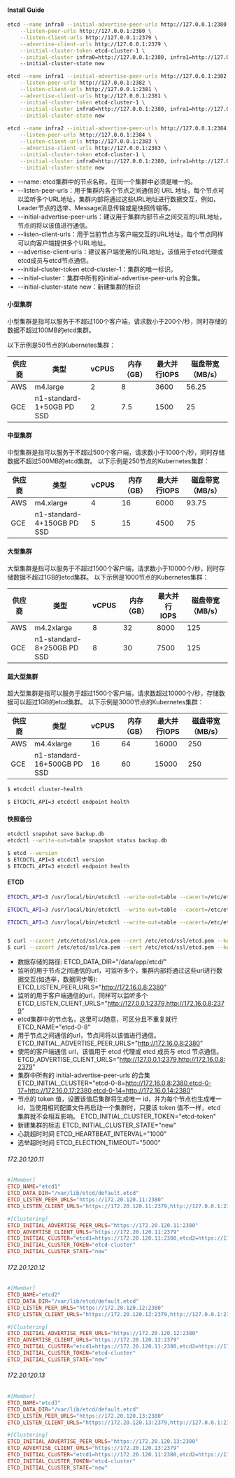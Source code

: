 

#### Install Guide

```bash
etcd --name infra0 --initial-advertise-peer-urls http://127.0.0.1:2380 \
    --listen-peer-urls http://127.0.0.1:2380 \
    --listen-client-urls http://127.0.0.1:2379 \
    --advertise-client-urls http://127.0.0.1:2379 \
    --initial-cluster-token etcd-cluster-1 \
    --initial-cluster infra0=http://127.0.0.1:2380, infra1=http://127.0.0.1:2382, infra2=http://127.0.0.1:2384 \ 
    --initial-cluster-state new 

etcd --name infra1 --initial-advertise-peer-urls http://127.0.0.1:2382 \
    --listen-peer-urls http://127.0.0.1:2382 \
    --listen-client-urls http://127.0.0.1:2381 \
    --advertise-client-urls http://127.0.0.1:2381 \
    --initial-cluster-token etcd-cluster-1 \
    --initial-cluster infra0=http://127.0.0.1:2380, infra1=http://127.0.0.1:2382, infra2=http://127.0.0.1:2384 \
    --initial-cluster-state new
    
etcd --name infra2 --initial-advertise-peer-urls http://127.0.0.1:2384 \
    --listen-peer-urls http://127.0.0.1:2384 \
    --listen-client-urls http://127.0.0.1:2383 \
    --advertise-client-urls http://127.0.0.1:2383 \
    --initial-cluster-token etcd-cluster-1 \
    --initial-cluster infra0=http://127.0.0.1:2380, infra1=http://127.0.0.1:2382, infra2=http://127.0.0.1:2384 \
    --initial-cluster-state new
```

- --name: etcd集群中的节点名称，在同一个集群中必须是唯一的。
- --listen-peer-urls：用于集群内各个节点之间通信的 URL 地址，每个节点可以监听多个URL地址，集群内部将通过这些URL地址进行数据交互，例如，Leader节点的选举、Message消息传输或是快照传输等。
- --initial-advertise-peer-urls：建议用于集群内部节点之间交互的URL地址，节点间将以该值进行通信。
- --listen-client-urls：用于当前节点与客户端交互的URL地址，每个节点同样可以向客户端提供多个URL地址。
- --advertise-client-urls：建议客户端使用的URL地址，该值用于etcd代理或etcd成员与etcd节点通信。
- --initial-cluster-token etcd-cluster-1：集群的唯一标识。
- --initial-cluster：集群中所有的initial-advertise-peer-urls 的合集。
- --initial-cluster-state new：新建集群的标识

#### 小型集群

小型集群是指可以服务于不超过100个客户端，请求数小于200个/秒，同时存储的数据不超过100MB的etcd集群。

以下示例是50节点的Kubernetes集群：

| 供应商        | 类型           | vCPUS  | 内存（GB）        | 最大并行IOPS      | 磁盘带宽（MB/s）  |
| ------------- |-------------| -----| ------------- |-------------| ----- |
| AWS             | m4.large     | 2     | 8                | 3600         | 56.25 |
| GCE             | n1-standard-1+50GB PD SSD | 2        | 7.5      | 1500 | 25 |

#### 中型集群
中型集群是指可以服务于不超过500个客户端，请求数小于1000个/秒，同时存储数据不超过500MB的etcd集群。
以下示例是250节点的Kubernetes集群：

| 供应商        | 类型           | vCPUS  | 内存（GB）        | 最大并行IOPS      | 磁盘带宽（MB/s）  |
| ------------- |-------------| -----| ------------- |-------------| ----- |
| AWS      | m4.xlarge           | 4    |          16      | 6000          | 93.75 |
| GCE      | n1-standard-4+150GB PD SSD |            5  | 15        | 4500 | 75 |

#### 大型集群

大型集群是指可以服务于不超过1500个客户端，请求数小于10000个/秒，同时存储数据不超过1GB的etcd集群。
以下示例是1000节点的Kubernetes集群：

| 供应商        | 类型           | vCPUS  | 内存（GB）        | 最大并行IOPS      | 磁盘带宽（MB/s）  |
| ------------- |-------------| -----| ------------- |-------------| ----- |
| AWS      | m4.2xlarge         | 8      | 32              | 8000         | 125    |
| GCE      | n1-standard-8+250GB PD SSD | 8     | 30    | 7500         | 125    |

#### 超大型集群
超大型集群是指可以服务于超过1500个客户端，请求数超过10000个/秒，存储数据可以超过1GB的etcd集群。
以下示例是3000节点的Kubernetes集群：

| 供应商        | 类型           | vCPUS  | 内存（GB）        | 最大并行IOPS      | 磁盘带宽（MB/s）  |
| ------------- |-------------| -----| ------------- |-------------| ----- |
| AWS      | m4.4xlarge          | 16   | 64               | 16000        | 250    |
| GCE      | n1-standard-16+500GB PD SSD | 16 | 60     | 15000        | 250


```bash
$ etcdctl cluster-health

$ ETCDCTL_API=3 etcdctl endpoint health
```

#### 快照备份
```bash
etcdctl snapshot save backup.db
etcdctl --write-out=table snapshot status backup.db
```

```bash
$ etcd --version
$ ETCDCTL_API=3 etcdctl version
$ ETCDCTL_API=3 etcdctl endpoint health
```






#### ETCD

```bash
ETCDCTL_API=3 /usr/local/bin/etcdctl --write-out=table --cacert=/etc/etcd/ssl/ca.pem --cert=/etc/etcd/ssl/etcd.pem --key=/etc/etcd/ssl/etcd-key.pem --endpoints=https://192.168.1.61:2379 endpoint health

ETCDCTL_API=3 /usr/local/bin/etcdctl --write-out=table --cacert=/etc/etcd/ssl/ca.pem --cert=/etc/etcd/ssl/etcd.pem --key=/etc/etcd/ssl/etcd-key.pem --endpoints=https://192.168.1.61:2379,https://192.168.1.62:2379,https://192.168.1.63:2379 endpoint health

ETCDCTL_API=3 /usr/local/bin/etcdctl --write-out=table --cacert=/etc/etcd/ssl/ca.pem --cert=/etc/etcd/ssl/etcd.pem --key=/etc/etcd/ssl/etcd-key.pem --endpoints=http://192.168.1.61:2379,http://192.168.1.62:2379,http://192.168.1.63:2379 endpoint health


$ curl --cacert /etc/etcd/ssl/ca.pem --cert /etc/etcd/ssl/etcd.pem --key /etc/etcd/ssl/etcd-key.pem https://192.168.1.61:2379/health
$ curl --cacert /etc/etcd/ssl/ca.pem --cert /etc/etcd/ssl/etcd.pem --key /etc/etcd/ssl/etcd-key.pem https://127.0.0.1:2379/health
```

- 数据存储的路径:
  ETCD_DATA_DIR="/data/app/etcd/"
- 监听的用于节点之间通信的url，可监听多个，集群内部将通过这些url进行数据交互(如选举，数据同步等):
  ETCD_LISTEN_PEER_URLS="http://172.16.0.8:2380"
- 监听的用于客户端通信的url，同样可以监听多个
  ETCD_LISTEN_CLIENT_URLS="http://127.0.0.1:2379,http://172.16.0.8:2379"
- etcd集群中的节点名，这里可以随意，可区分且不重复就行
  ETCD_NAME="etcd-0-8"
- 用于节点之间通信的url，节点间将以该值进行通信。
  ETCD_INITIAL_ADVERTISE_PEER_URLS="http://172.16.0.8:2380"
- 使用的客户端通信 url，该值用于 etcd 代理或 etcd 成员与 etcd 节点通信。
  ETCD_ADVERTISE_CLIENT_URLS="http://127.0.0.1:2379,http://172.16.0.8:2379"
- 集群中所有的 initial-advertise-peer-urls 的合集
  ETCD_INITIAL_CLUSTER="etcd-0-8=http://172.16.0.8:2380,etcd-0-17=http://172.16.0.17:2380,etcd-0-14=http://172.16.0.14:2380"
- 节点的 token 值，设置该值后集群将生成唯一 id，并为每个节点也生成唯一 id，当使用相同配置文件再启动一个集群时，只要该 token 值不一样，etcd 集群就不会相互影响。
  ETCD_INITIAL_CLUSTER_TOKEN="etcd-token"
- 新建集群的标志
  ETCD_INITIAL_CLUSTER_STATE="new"
- 心跳超时时间
  ETCD_HEARTBEAT_INTERVAL="1000"
- 选举超时时间
  ETCD_ELECTION_TIMEOUT="5000"

###### 172.20.120.11

```conf
#[Member]
ETCD_NAME="etcd1"
ETCD_DATA_DIR="/var/lib/etcd/default.etcd"
ETCD_LISTEN_PEER_URLS="https://172.20.120.11:2380"
ETCD_LISTEN_CLIENT_URLS="https://172.20.120.11:2379,http://127.0.0.1:2379"

#[Clustering]
ETCD_INITIAL_ADVERTISE_PEER_URLS="https://172.20.120.11:2380"
ETCD_ADVERTISE_CLIENT_URLS="https://172.20.120.11:2379"
ETCD_INITIAL_CLUSTER="etcd1=https://172.20.120.11:2380,etcd2=https://172.20.120.12:2380,etcd3=https://172.20.120.13:2380"
ETCD_INITIAL_CLUSTER_TOKEN="etcd-cluster"
ETCD_INITIAL_CLUSTER_STATE="new"
```

###### 172.20.120.12

```conf
#[Member]
ETCD_NAME="etcd2"
ETCD_DATA_DIR="/var/lib/etcd/default.etcd"
ETCD_LISTEN_PEER_URLS="https://172.20.120.12:2380"
ETCD_LISTEN_CLIENT_URLS="https://172.20.120.12:2379,http://127.0.0.1:2379"

#[Clustering]
ETCD_INITIAL_ADVERTISE_PEER_URLS="https://172.20.120.12:2380"
ETCD_ADVERTISE_CLIENT_URLS="https://172.20.120.12:2379"
ETCD_INITIAL_CLUSTER="etcd1=https://172.20.120.11:2380,etcd2=https://172.20.120.12:2380,etcd3=https://172.20.120.13:2380"
ETCD_INITIAL_CLUSTER_TOKEN="etcd-cluster"
ETCD_INITIAL_CLUSTER_STATE="new"
```

###### 172.20.120.13

```conf
#[Member]
ETCD_NAME="etcd3"
ETCD_DATA_DIR="/var/lib/etcd/default.etcd"
ETCD_LISTEN_PEER_URLS="https://172.20.120.13:2380"
ETCD_LISTEN_CLIENT_URLS="https://172.20.120.13:2379,http://127.0.0.1:2379"

#[Clustering]
ETCD_INITIAL_ADVERTISE_PEER_URLS="https://172.20.120.13:2380"
ETCD_ADVERTISE_CLIENT_URLS="https://172.20.120.13:2379"
ETCD_INITIAL_CLUSTER="etcd1=https://172.20.120.11:2380,etcd2=https://172.20.120.12:2380,etcd3=https://172.20.120.13:2380"
ETCD_INITIAL_CLUSTER_TOKEN="etcd-cluster"
ETCD_INITIAL_CLUSTER_STATE="new"
```